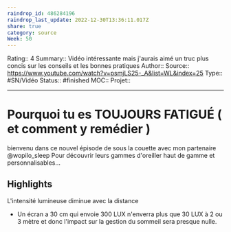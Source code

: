 ```yaml
---
raindrop_id: 486284196
raindrop_last_update: 2022-12-30T13:36:11.017Z
share: true
category: source
Week: 50
---
```


Rating:: 4
Summary:: Vidéo intéressante mais j'aurais aimé un truc plus concis sur les conseils et les bonnes pratiques
Author::
Source:: https://www.youtube.com/watch?v=psmjLS25-_A&list=WL&index=25
Type:: #SN/Vidéo 
Status:: #finished 
MOC::
Projet:: 


---
# Pourquoi tu es TOUJOURS FATIGUÉ ( et comment y remédier )

bienvenu dans ce nouvel épisode de sous la couette avec mon partenaire @wopilo_sleep Pour découvrir leurs gammes d'oreiller haut de gamme et personnalisables...

## Highlights

L'intensité lumineuse diminue avec la distance
- Un écran a 30 cm qui envoie 300 LUX n'enverra plus que 30 LUX à 2 ou 3 mètre et donc l'impact sur la gestion du sommeil sera presque nulle.

